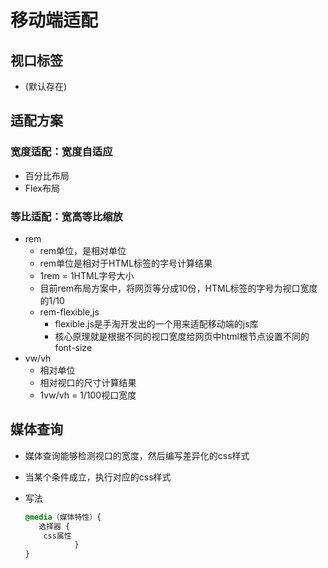 # 移动端适配

## 视口标签

*  <meta name="viewport" content="width=device-width（视口宽度=设备宽度）, initial-scale=1.0（缩放1倍）" />(默认存在)

## 适配方案

### 宽度适配：宽度自适应

* 百分比布局
* Flex布局

### 等比适配：宽高等比缩放

* rem
  * rem单位，是相对单位
  * rem单位是相对于HTML标签的字号计算结果
  * 1rem = 1HTML字号大小
  * 目前rem布局方案中，将网页等分成10份，HTML标签的字号为视口宽度的1/10
  * rem-flexible,js
    * flexible.js是手淘开发出的一个用来适配移动端的js库
    * 核心原理就是根据不同的视口宽度给网页中html根节点设置不同的font-size
* vw/vh
  * 相对单位
  * 相对视口的尺寸计算结果
  * 1vw/vh = 1/100视口宽度


## 媒体查询

* 媒体查询能够检测视口的宽度，然后编写差异化的css样式

* 当某个条件成立，执行对应的css样式

* 写法

  ``` CSS
  @media（媒体特性）{
   	 选择器 {
      css属性
    		 }
  }
  ```

  
